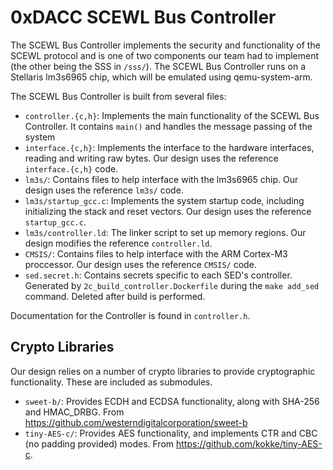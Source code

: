 # 0xDACC SCEWL Bus Controller
The SCEWL Bus Controller implements the security and functionality of the SCEWL
protocol and is one of two components our team had to implement (the other being
the SSS in `/sss/`). The SCEWL Bus Controller runs on a Stellaris lm3s6965 chip,
which will be emulated using qemu-system-arm.

The SCEWL Bus Controller is built from several files:

* `controller.{c,h}`: Implements the main functionality of the SCEWL Bus
  Controller. It contains `main()` and handles the message passing of the system
* `interface.{c,h}`: Implements the interface to the hardware interfaces, reading
  and writing raw bytes. Our design uses the reference `interface.{c,h}` code.
* `lm3s/`: Contains files to help interface with the lm3s6965 chip. Our design uses
  the reference `lm3s/` code.
* `lm3s/startup_gcc.c`: Implements the system startup code, including initializing the
  stack and reset vectors. Our design uses the reference `startup_gcc.c`.
* `lm3s/controller.ld`: The linker script to set up memory regions. Our design modifies
  the reference `controller.ld`.
* `CMSIS/`: Contains files to help interface with the ARM Cortex-M3 proccessor.
  Our design uses the reference `CMSIS/` code.
* `sed.secret.h`: Contains secrets specific to each SED's controller. Generated by
  `2c_build_controller.Dockerfile` during the `make add_sed` command. Deleted after
  build is performed.

Documentation for the Controller is found in `controller.h`.

## Crypto Libraries
Our design relies on a number of crypto libraries to provide cryptographic functionality.
These are included as submodules.

* `sweet-b/`: Provides ECDH and ECDSA functionality, along with SHA-256 and HMAC\_DRBG. From https://github.com/westerndigitalcorporation/sweet-b
* `tiny-AES-c/`: Provides AES functionality, and implements CTR and CBC (no padding provided) modes. From https://github.com/kokke/tiny-AES-c.
